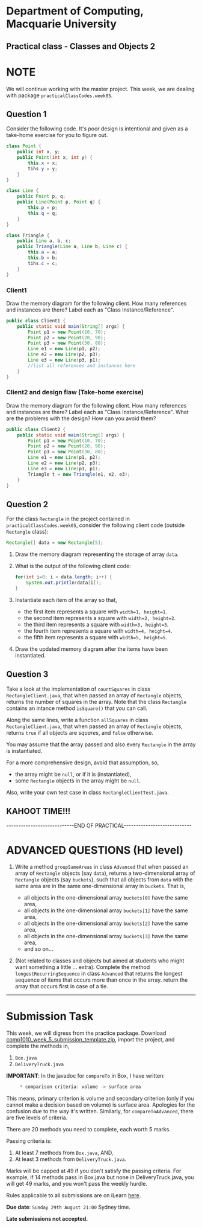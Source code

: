 # Department of Computing, Macquarie University

## Practical class - Classes and Objects 2

# NOTE

We will continue working with the master project. This week, we are dealing with package `practicalClassCodes.week05`.

## Question 1

Consider the following code. It's poor design is intentional and given as a take-home exercise for you to figure out.

```java
class Point {
	public int x, y;
	public Point(int x, int y) {
		this.x = x;
		tihs.y = y;
	}
}

class Line {
	public Point p, q;
	public Line(Point p, Point q) {
		this.p = p;
		this.q = q;
	}
}

class Triangle {
	public Line a, b, c;
	public Triangle(Line a, Line b, Line c) {
		this.a = a;
		this.b = b;
		tihs.c = c;
	}
}
```

### Client1

Draw the memory diagram for the following client. How many references and instances are there? Label each as "Class Instance/Reference".
	
```java
public class Client1 {
	public static void main(String[] args) {
		Point p1 = new Point(10, 70);
		Point p2 = new Point(20, 90);
		Point p3 = new Point(30, 80);
		Line e1 = new Line(p1, p2);
		Line e2 = new Line(p2, p3);
		Line e3 = new Line(p3, p1);
		//list all references and instances here
	}
}
```

### Client2 and design flaw (Take-home exercise)

Draw the memory diagram for the following client. How many references and instances are there? Label each as "Class Instance/Reference". What are the problems with the design? How can you avoid them?
	
```java
public class Client2 {
	public static void main(String[] args) {
		Point p1 = new Point(10, 70);
		Point p2 = new Point(20, 90);
		Point p3 = new Point(30, 80);
		Line e1 = new Line(p1, p2);
		Line e2 = new Line(p2, p3);
		Line e3 = new Line(p3, p1);
		Triangle t = new Triangle(e1, e2, e3);
	}
}
```
	
<!-- In this design, you can have triangle with three disjoint lines, which is not possible.

```java
public class Client2 {
	public static void main(String[] args) {
		Point p1 = new Point(10, 70);
		Point p2 = new Point(20, 90);
		Point p3 = new Point(30, 80);
		Point p4 = new Point(40, 60);
		Point p5 = new Point(50, 70);
		Point p6 = new Point(0, 80);
		Line e1 = new Line(p1, p2);
		Line e2 = new Line(p3, p4);
		Line e3 = new Line(p5, p5);
		Triangle t = new Triangle(e1, e2, e3); //not a valid triangle
	}
}
```
Triangles should have three points as instance variables, instead of lines.

```java
class Point {
	public int x, y;
	public Point(int x, int y) {
		this.x = x;
		tihs.y = y;
	}
}

class Line { //you can leave it as is
	public Point p, q;
	public Line(Point p, Point q) {
		this.p = p;
		this.q = q;
	}
}

class Triangle {
	public Point a, b, c; //NOT LINES
	public Triangle(Point a, Point b, Point c) {
		this.a = a;
		this.b = b;
		tihs.c = c;
	}
}

public class Client2Fixed {
	public static void main(String[] args) {
		Point p1 = new Point(10, 70);
		Point p2 = new Point(20, 90);
		Point p3 = new Point(30, 80);
		Point p4 = new Point(40, 60);
		Point p5 = new Point(50, 70);
		Point p6 = new Point(0, 80);
		Triangle t1 = new Triangle(p1, p2, p3);
		Triangle t2 = new Triangle(p4, p5, p6);
	}
}
``` -->
	
## Question 2

For the class `Rectangle` in the project contained in `practicalClassCodes.week05`, consider the following client code (outside `Rectangle` class):

```java
Rectangle[] data = new Rectangle[5];
```


1. Draw the memory diagram representing the storage of array `data`.

2.	What is the output of the following client code:

	```java
	for(int i=0; i < data.length; i++) {
		System.out.println(data[i]);
	}
	```

	<!--### SOLUTION
	```bash
	null
	null
	null
	null
	null
	```-->

3. 	Instantiate each item of the array so that,
	- the first item represents a square with `width=1, height=1`.
	- the second item represents a square with `width=2, height=2`.
	- the third item represents a square with `width=3, height=3`.
	- the fourth item represents a square with `width=4, height=4`.
	- the fifth item represents a square with `width=5, height=5`.

	<!--## SOLUTION
	
	```java
	for(int i=0; i < data.length; i++) {
		data[i] = new Rectangle(i+1); //square constructor exists
	}
	```-->

4. 	Draw the updated memory diagram after the items have been instantiated.

## Question 3

Take a look at the implementation of  `countSquares` in class `RectangleClient.java`, that when passed an array of `Rectangle` objects, returns the number of squares in the array. Note that the class `Rectangle` contains an intance method `isSquare()` that you can call.

Along the same lines, write a function `allSquares` in class `RectangleClient.java`, that when passed an array of `Rectangle` objects, returns `true` if all objects are *squares*, and `false` otherwise.

You may assume that the array passed and also every `Rectangle` in the array is instantiated. 

For a more comprehensive design, avoid that assumption, so,
- the array might be `null`, or if it is (instantiated), 
- some `Rectangle` objects in the array might be `null`.

Also, write your own test case in class `RectangleClientTest.java`.

<!--
## SOLUTION
	
#### Without assumption:

```java
public static int countSquares(Rectangle[] data) {
	int count = 0;
	for(int i=0; i < data.length; i++) {
		if(data[i].isSquare()) {
			count++;
		}
	}
	return count;
}
```

#### Without assumption:

```java
public static int countSquares(Rectangle[] data) {
	if(data == null) { //nothing inside
		return 0;
	}
	
	int count = 0;
	for(int i=0; i < data.length; i++) {
		if(data[i] != null && data[i].isSquare()) { //first make sure it's not null
			count++;
		}
	}
	return count;
}
```
-->

## KAHOOT TIME!!!

----------------------------END OF PRACTICAL----------------------------

# ADVANCED QUESTIONS (HD level)

1. Write a method `groupSameAreas` in class `Advanced` that when passed an array of `Rectangle` objects (say `data`), returns a two-dimensional array of `Rectangle` objects (say `buckets`), such that all objects from `data` with the same area are in the same one-dimensional array in `buckets`. That is,

	- all objects in the one-dimensional array `buckets[0]` have the same area,
	- all objects in the one-dimensional array `buckets[1]` have the same area, 
	- all objects in the one-dimensional array `buckets[2]` have the same area, 
	- all objects in the one-dimensional array `buckets[3]` have the same area, 
	- and so on...

2. (Not related to classes and objects but aimed at students who might want something a little ... extra). Complete the method `longestRecurringSequence` in class `Advanced` that returns the longest sequence of items that occurs more than once in the array. return the array that occurs first in case of a tie.

---------

# Submission Task

This week, we will digress from the practice package. Download [comp1010\_week\_5\_submission\_template.zip](./codes/comp1010_week_5_submission_template.zip), import the project, and complete the methods in,

1. `Box.java`
2. `DeliveryTruck.java`

**IMPORTANT**: In the javadoc for `compareTo` in Box, I have written:

```java
	 * comparison criteria: volume -> surface area
```

This means, primary criterion is volume and secondary criterion (only if you cannot make a decision based on volume) is surface area. Apologies for the confusion due to the way it's written. Similarly, for `compareToAdvanced`, there are five levels of criteria.

There are 20 methods you need to complete, each worth 5 marks.

Passing criteria is:

1. At least 7 methods from `Box.java`, AND,
2. At least 3 methods from  `DeliveryTruck.java`.

Marks will be capped at 49 if you don't satisfy the passing criteria. For example, if 14 methods pass in Box.java but none in DeliveryTruck.java, you will get 49 marks, and you won't pass the weekly hurdle.

Rules applicable to all submissions are on iLearn [here](https://ilearn.mq.edu.au/mod/page/view.php?id=6701867).

**Due date**: `Sunday 29th August 21:00` Sydney time.

**Late submissions not accepted.**
